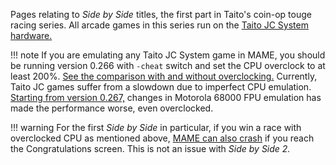 Pages relating to *Side by Side* titles, the first part in Taito's coin-op touge racing series. All arcade games in this series run on the [Taito JC System hardware.](https://www.system16.com/hardware.php?id=667)

!!! note 
    If you are emulating any Taito JC System game in MAME, you should be running version 0.266 with `-cheat` switch and set the CPU overclock to at least 200%. [See the comparison with and without overclocking.](https://www.youtube.com/watch?v=gCzgSLNob-8&t=13s) Currently, Taito JC games suffer from a slowdown due to imperfect CPU emulation. [Starting from version 0.267,](https://github.com/mamedev/mame/commit/3d357c07c0ca824868bbe7586839c8caae236571#diff-2fc8ed920c6dc8de6019a9cde02d47e52e622912f49e6e03a5544471103b32d4) changes in Motorola 68000 FPU emulation has made the performance worse, even overclocked.

!!! warning 
    For the first *Side by Side* in particular, if you win a race with overclocked CPU as mentioned above, [MAME can also crash](https://mametesters.org/view.php?id=8852) if you reach the Congratulations screen. This is not an issue with *Side by Side 2.*
